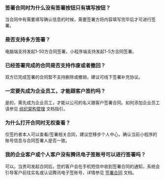 ### 签署合同时为什么没有签署按钮只有填写按钮？
当合同中有需要填写确认信息的时候，需要签署方将内容填写完毕后才可进行签署。

### 是否支持多方签署？
电脑端支持发起1-50方合同签署，小程序端支持发起1-5方合同签署。


### 已经签署完成的合同是否支持作废或者撤回？
双方已完成签署的合同暂不支持删除或撤销，建议可线下签署补充协议。


### 一定要先成为企业员工，才能跟客户签约吗？
是的，需先成为企业员工，才能以公司的名义跟客户签署合同。如何添加企业员工请参见 [组织架构管理](https://cloud.tencent.com/document/product/1323/58495) 文档指引。


### 为什么打开合同时无权查看？
仅签约者本人可以查看/签署相关合同，建议您移步个人中心，确认当前小程序的账号信息与合同签署人是否一致。

### 我的企业客户或个人客户没有腾讯电子签账号可以进行签署吗？
可以。当贵司发起合同后，您的客户会在手机短信中收到签署合同的通知，系统会引导客户前往实名或认证腾讯电子签账号，详情参见 [签署合同](https://cloud.tencent.com/document/product/1323/77780) 文档。
